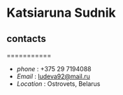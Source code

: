# Katsiaruna Sudnik

## contacts
===========
- *phone* : +375 29 7194088
- *Email* : ludeva92@mail.ru
- *Location* : Ostrovets, Belarus